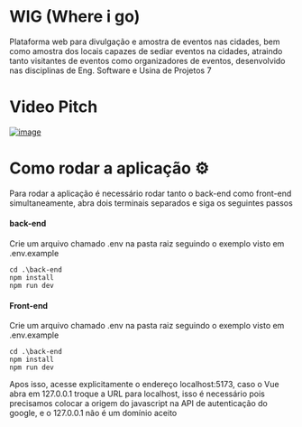 # WIG (Where i go)

Plataforma web para divulgação e amostra de eventos nas cidades, bem como amostra dos locais capazes de sediar eventos na cidades, atraindo tanto visitantes de eventos como organizadores de eventos, desenvolvido nas disciplinas de Eng. Software e Usina de Projetos 7

# Video Pitch 
<a href="https://www.youtube.com/watch?v=7sQLDTHgErk">![image](https://github.com/user-attachments/assets/00e70e44-b54a-4e95-890d-97a6d4f9e0f8)</a>

# Como rodar a aplicação ⚙

Para rodar a aplicação é necessário rodar tanto o back-end como front-end simultaneamente, abra dois terminais separados e siga os seguintes passos

#### back-end

Crie um arquivo chamado .env na pasta raiz seguindo o exemplo visto em .env.example

```
cd .\back-end
npm install
npm run dev
```

#### Front-end

Crie um arquivo chamado .env na pasta raiz seguindo o exemplo visto em .env.example

```
cd .\back-end
npm install
npm run dev
```
Apos isso, acesse explicitamente o endereço localhost:5173, caso o Vue abra em 127.0.0.1 troque a URL para localhost, isso é necessário pois precisamos colocar a origem do javascript na API de autenticação do google, e o 127.0.0.1 não é um domínio aceito
